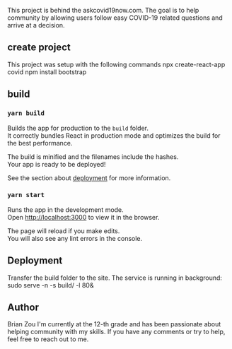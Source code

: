 This project is behind the askcovid19now.com. The goal is to help community by allowing users follow easy COVID-19 related questions and arrive at a decision.

## create project
This project was setup with the following commands
npx create-react-app covid
npm install bootstrap

## build
 
### `yarn build`

Builds the app for production to the `build` folder.<br />
It correctly bundles React in production mode and optimizes the build for the best performance.

The build is minified and the filenames include the hashes.<br />
Your app is ready to be deployed!

See the section about [deployment](https://facebook.github.io/create-react-app/docs/deployment) for more information.

### `yarn start`

Runs the app in the development mode.<br />
Open [http://localhost:3000](http://localhost:3000) to view it in the browser.

The page will reload if you make edits.<br />
You will also see any lint errors in the console.

## Deployment
Transfer the build folder to the site.
The service is running in background:
sudo serve -n -s build/ -l 80&

## Author
Brian Zou
I'm currently at the 12-th grade and has been passionate about helping community with my skills.
If you have any comments or try to help, feel free to reach out to me.

